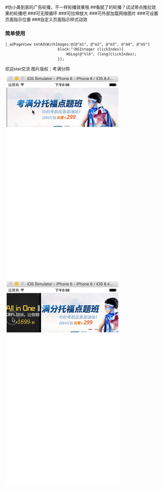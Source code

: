 #仿小美到家的广告轮播，不一样轮播效果哦
##看腻了的轮播？试试带点推拉效果的轮播吧
###可无限循环
###可拉伸放大
###可外部加载网络图片
###可设置页面指示位置
###自定义页面指示样式动效
### 简单使用


    [_adPageView setAdsWithImages:@[@"m1", @"m2", @"m3", @"m4", @"m5"]
                            block:^(NSInteger clickIndex){
                                NSLog(@"%ld", (long)clickIndex);
                            }];
欢迎star交流
图片版权：考满分网
 
![](./xmADPage.gif)
![](./xiaomeiADPage.gif)
